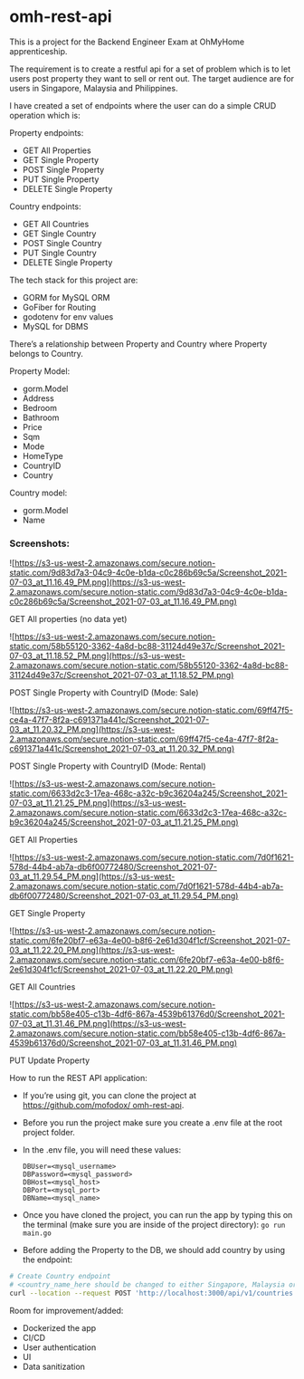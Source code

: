 # omh-rest-api

This is a project for the Backend Engineer Exam at OhMyHome apprenticeship. 

The requirement is to create a restful api for a set of problem which is to let users post property they want to sell or rent out. The target audience are for users in Singapore, Malaysia and Philippines. 

I have created a set of endpoints where the user can do a simple CRUD operation which is: 

Property endpoints: 

- GET All Properties
- GET Single Property
- POST Single Property
- PUT Single Property
- DELETE Single Property

Country endpoints:

- GET All Countries
- GET Single Country
- POST Single Country
- PUT Single Country
- DELETE Single Property

The tech stack for this project are:

- GORM for MySQL ORM
- GoFiber for Routing
- godotenv for env values
- MySQL for DBMS

There’s a relationship between Property and Country where Property belongs to Country.

Property Model:

- gorm.Model
- Address
- Bedroom
- Bathroom
- Price
- Sqm
- Mode
- HomeType
- CountryID
- Country

Country model:

- gorm.Model
- Name

### Screenshots:

![https://s3-us-west-2.amazonaws.com/secure.notion-static.com/9d83d7a3-04c9-4c0e-b1da-c0c286b69c5a/Screenshot_2021-07-03_at_11.16.49_PM.png](https://s3-us-west-2.amazonaws.com/secure.notion-static.com/9d83d7a3-04c9-4c0e-b1da-c0c286b69c5a/Screenshot_2021-07-03_at_11.16.49_PM.png)

GET All properties (no data yet)

![https://s3-us-west-2.amazonaws.com/secure.notion-static.com/58b55120-3362-4a8d-bc88-31124d49e37c/Screenshot_2021-07-03_at_11.18.52_PM.png](https://s3-us-west-2.amazonaws.com/secure.notion-static.com/58b55120-3362-4a8d-bc88-31124d49e37c/Screenshot_2021-07-03_at_11.18.52_PM.png)

POST Single Property with CountryID (Mode: Sale)

![https://s3-us-west-2.amazonaws.com/secure.notion-static.com/69ff47f5-ce4a-47f7-8f2a-c691371a441c/Screenshot_2021-07-03_at_11.20.32_PM.png](https://s3-us-west-2.amazonaws.com/secure.notion-static.com/69ff47f5-ce4a-47f7-8f2a-c691371a441c/Screenshot_2021-07-03_at_11.20.32_PM.png)

POST Single Property with CountryID (Mode: Rental)

![https://s3-us-west-2.amazonaws.com/secure.notion-static.com/6633d2c3-17ea-468c-a32c-b9c36204a245/Screenshot_2021-07-03_at_11.21.25_PM.png](https://s3-us-west-2.amazonaws.com/secure.notion-static.com/6633d2c3-17ea-468c-a32c-b9c36204a245/Screenshot_2021-07-03_at_11.21.25_PM.png)

GET All Properties

![https://s3-us-west-2.amazonaws.com/secure.notion-static.com/7d0f1621-578d-44b4-ab7a-db6f00772480/Screenshot_2021-07-03_at_11.29.54_PM.png](https://s3-us-west-2.amazonaws.com/secure.notion-static.com/7d0f1621-578d-44b4-ab7a-db6f00772480/Screenshot_2021-07-03_at_11.29.54_PM.png)

GET Single Property

![https://s3-us-west-2.amazonaws.com/secure.notion-static.com/6fe20bf7-e63a-4e00-b8f6-2e61d304f1cf/Screenshot_2021-07-03_at_11.22.20_PM.png](https://s3-us-west-2.amazonaws.com/secure.notion-static.com/6fe20bf7-e63a-4e00-b8f6-2e61d304f1cf/Screenshot_2021-07-03_at_11.22.20_PM.png)

GET All Countries

![https://s3-us-west-2.amazonaws.com/secure.notion-static.com/bb58e405-c13b-4df6-867a-4539b61376d0/Screenshot_2021-07-03_at_11.31.46_PM.png](https://s3-us-west-2.amazonaws.com/secure.notion-static.com/bb58e405-c13b-4df6-867a-4539b61376d0/Screenshot_2021-07-03_at_11.31.46_PM.png)

PUT Update Property

How to run the REST API application:

- If you’re using git, you can clone the project at [https://github.com/mofodox/ omh-rest-api](https://github.com/mofodox/omh-rest-api).
- Before you run the project make sure you create a .env file at the root project folder.
- In the .env file, you will need these values:

    ```
    DBUser=<mysql_username>
    DBPassword=<mysql_password>
    DBHost=<mysql_host>
    DBPort=<mysql_port>
    DBName=<mysql_name>
    ```

- Once you have cloned the project, you can run the app by typing this on the terminal (make sure you are inside of the project directory): `go run main.go`
- Before adding the Property to the DB, we should add country by using the endpoint:

```bash
# Create Country endpoint
# <country_name_here should be changed to either Singapore, Malaysia or Philippines
curl --location --request POST 'http://localhost:3000/api/v1/countries' --header 'Content-Type: application/json'  --data-raw '{ "Name": "<country_name_here>" }'
```

Room for improvement/added:

- Dockerized the app
- CI/CD
- User authentication
- UI
- Data sanitization